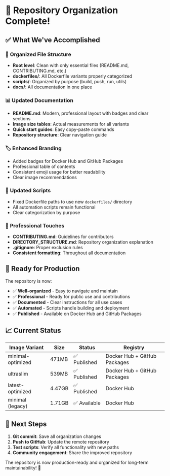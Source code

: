# 🎉 Repository Organization Complete!

## ✅ What We've Accomplished

### 📁 **Organized File Structure**
- **Root level**: Clean with only essential files (README.md, CONTRIBUTING.md, etc.)
- **dockerfiles/**: All Dockerfile variants properly categorized
- **scripts/**: Organized by purpose (build, push, run, utils)
- **docs/**: All documentation in one place

### 📊 **Updated Documentation**
- **README.md**: Modern, professional layout with badges and clear sections
- **Image size tables**: Actual measurements for all variants
- **Quick start guides**: Easy copy-paste commands
- **Repository structure**: Clear navigation guide

### 🏷️ **Enhanced Branding**
- Added badges for Docker Hub and GitHub Packages
- Professional table of contents
- Consistent emoji usage for better readability
- Clear image recommendations

### 🔧 **Updated Scripts**
- Fixed Dockerfile paths to use new `dockerfiles/` directory
- All automation scripts remain functional
- Clear categorization by purpose

### 📝 **Professional Touches**
- **CONTRIBUTING.md**: Guidelines for contributors
- **DIRECTORY_STRUCTURE.md**: Repository organization explanation
- **.gitignore**: Proper exclusion rules
- **Consistent formatting**: Throughout all documentation

## 🚀 **Ready for Production**

The repository is now:
- ✅ **Well-organized** - Easy to navigate and maintain
- ✅ **Professional** - Ready for public use and contributions
- ✅ **Documented** - Clear instructions for all use cases
- ✅ **Automated** - Scripts handle building and deployment
- ✅ **Published** - Available on Docker Hub and GitHub Packages

## 📈 **Current Status**

| Image Variant | Size | Status | Registry |
|---------------|------|--------|----------|
| minimal-optimized | 471MB | ✅ Published | Docker Hub + GitHub Packages |
| ultraslim | 539MB | ✅ Published | Docker Hub + GitHub Packages |
| latest-optimized | 4.47GB | ✅ Published | Docker Hub |
| minimal (legacy) | 1.71GB | ✅ Available | Docker Hub |

## 🎯 **Next Steps**

1. **Git commit**: Save all organization changes
2. **Push to GitHub**: Update the remote repository
3. **Test scripts**: Verify all functionality with new paths
4. **Community engagement**: Share the improved repository

The repository is now production-ready and organized for long-term maintainability! 🎊
